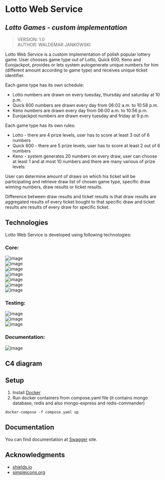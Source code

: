 # Lotto Web Service
## _Lotto Games - custom implementation_

> VERSION: 1.0 <br>
> AUTHOR: WALDEMAR JANKOWSKI <br>

Lotto Web Service is a custom implementation of polish popular lottery game. User chooses game type out of Lotto,
Quick 600, Keno and Eurojackpot, provides or lets system autogenerate unique numbers for him (different amount according to game type)
and receives unique ticket identifier.

Each game type has its own schedule:
- Lotto numbers are drawn on every tuesday, thursday and saturday at 10 p.m.
- Quick 600 numbers are drawn every day from 06:02 a.m. to 10:58 p.m.
- Keno numbers are drawn every day from 06:00 a.m. to 10:56 p.m.
- Eurojackpot numbers are drawn every tuesday and friday at 9 p.m.

Each game type has its own rules:
- Lotto - there are 4 prize levels, user has to score at least 3 out of 6 numbers
- Quick 600 - there are 5 prize levels, user has to score at least 2 out of 6 numbers
- Keno - system generates 20 numbers on every draw, user can choose at least 1 and at most 10 numbers and there are
  many various of prize levels:

User can determine amount of draws on which his ticket will be participating and retrieve draw list of chosen game type,
specific draw winning numbers, draw results or ticket results.

Difference between draw results and ticket results is that draw results are aggregated results of every ticket
bought to that specific draw and ticket results are results of every draw for specific ticket.

## Technologies

Lotto Web Service is developed using following technologies: <br>

### Core:
![image](https://img.shields.io/badge/Java-17-white?style=for-the-badge&logo=java) <br>
![image](https://img.shields.io/badge/Spring_Boot-32CD32?style=for-the-badge&logo=springboot&logoColor=white) <br>
![image](https://img.shields.io/badge/apache_maven-DDA500?style=for-the-badge&logo=apachemaven&logoColor=white) <br>
![image](https://img.shields.io/badge/redis-A41E11?&style=for-the-badge&logo=redis&logoColor=white) <br>
![image](https://img.shields.io/badge/MongoDB-F5F5F5?style=for-the-badge&logo=mongodb) <br>
![image](https://img.shields.io/badge/Docker-2496ED?style=for-the-badge&logo=docker&logoColor=white) <br>
![image](https://img.shields.io/badge/lombok-C45E01?&style=for-the-badge) <br>

### Testing:
![image](https://img.shields.io/badge/Mockito-6EA61E?style=for-the-badge) <br>
![image](https://img.shields.io/badge/Junit5-C8524A?style=for-the-badge&logo=junit5&logoColor=white) <br>
![image](https://img.shields.io/badge/Testcontainers-2BAFAC?style=for-the-badge) <br>

### Documentation:
![image](https://img.shields.io/badge/swagger-2ECB85?style=for-the-badge&logo=swagger&logoColor=white) <br>

## C4 diagram



## Setup

1) Install [Docker](https://www.docker.com/products/docker-desktop/)
2) Run docker containers from compose.yaml file (it contains mongo database, redis and also mongo-express and redis-commander)

``
docker-compose -f compose.yaml up
``

## Documentation

You can find documentation at [Swagger](http://localhost:8080/swagger-ui/index.html) site.

## Acknowledgments

* [shields.io](https://img.shields.io)
* [simpleicons.org](https://simpleicons.org)